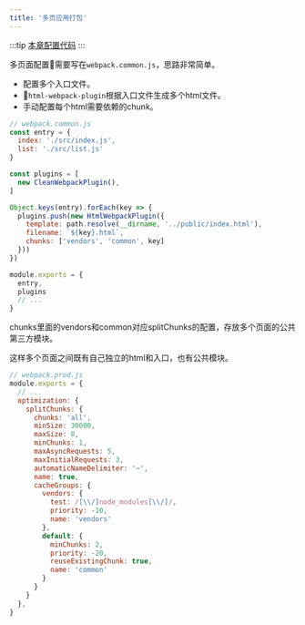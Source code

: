 ```yaml
---
title: '多页应用打包'
---
```


:::tip
[本章配置代码](https://github.com/helloforrestworld/webpack-stuff/tree/multiple-page/guide)
:::

多页面配置需要写在```webpack.common.js```，思路非常简单。

- 配置多个入口文件。
- ```html-webpack-plugin```根据入口文件生成多个html文件。
- 手动配置每个html需要依赖的chunk。

```js
// webpack.common.js
const entry = {
  index: './src/index.js',
  list: './src/list.js'
}

const plugins = [
  new CleanWebpackPlugin(),
]

Object.keys(entry).forEach(key => {
  plugins.push(new HtmlWebpackPlugin({
    template: path.resolve(__dirname, '../public/index.html'),
    filename: `${key}.html`,
    chunks: ['vendors', 'common', key]
  }))
})

module.exports = {
  entry,
  plugins
  // ...
}
```

chunks里面的vendors和common对应splitChunks的配置，存放多个页面的公共第三方模块。

这样多个页面之间既有自己独立的html和入口，也有公共模块。

```js
// webpack.prod.js
module.exports = {
  // ...
  optimization: {
    splitChunks: {
      chunks: 'all',
      minSize: 30000,
      maxSize: 0,
      minChunks: 1,
      maxAsyncRequests: 5,
      maxInitialRequests: 3,
      automaticNameDelimiter: '~',
      name: true,
      cacheGroups: {
        vendors: {
          test: /[\\/]node_modules[\\/]/,
          priority: -10,
          name: 'vendors'
        },
        default: {
          minChunks: 2,
          priority: -20,
          reuseExistingChunk: true,
          name: 'common'
        }
      }
    }
  },
}
```
